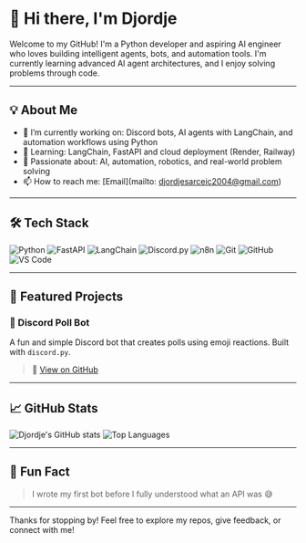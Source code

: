 # 👋 Hi there, I'm Djordje

Welcome to my GitHub! I'm a Python developer and aspiring AI engineer who loves building intelligent agents, bots, and automation tools. I'm currently learning advanced AI agent architectures, and I enjoy solving problems through code.

---

## 💡 About Me

- 🔭 I’m currently working on: Discord bots, AI agents with LangChain, and automation workflows using Python
- 🌱 Learning: LangChain, FastAPI and cloud deployment (Render, Railway)
- 🤖 Passionate about: AI, automation, robotics, and real-world problem solving
- 📫 How to reach me: [Email](mailto: djordjesarceic2004@gmail.com)

---

## 🛠 Tech Stack

![Python](https://img.shields.io/badge/-Python-333?style=flat&logo=python)
![FastAPI](https://img.shields.io/badge/-FastAPI-333?style=flat&logo=fastapi)
![LangChain](https://img.shields.io/badge/-LangChain-333?style=flat&logo=OpenAI)
![Discord.py](https://img.shields.io/badge/-Discord.py-333?style=flat&logo=discord)
![n8n](https://img.shields.io/badge/-n8n-333?style=flat&logo=n8n)
![Git](https://img.shields.io/badge/-Git-333?style=flat&logo=git)
![GitHub](https://img.shields.io/badge/-GitHub-333?style=flat&logo=github)
![VS Code](https://img.shields.io/badge/-VSCode-333?style=flat&logo=visualstudiocode)

---

## 🚀 Featured Projects

### 🤖 Discord Poll Bot
A fun and simple Discord bot that creates polls using emoji reactions. Built with `discord.py`.

> 🔗 [View on GitHub](https://github.com/Sarac-AI/discord-poll-bot)

---


## 📈 GitHub Stats

![Djordje's GitHub stats](https://github-readme-stats.vercel.app/api?username=yourusername&show_icons=true&theme=tokyonight)
![Top Languages](https://github-readme-stats.vercel.app/api/top-langs/?username=yourusername&layout=compact&theme=tokyonight)

---

## 🧠 Fun Fact

> I wrote my first bot before I fully understood what an API was 😅

---

Thanks for stopping by! Feel free to explore my repos, give feedback, or connect with me!
